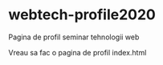 # webtech-profile2020
Pagina de profil seminar tehnologii web

Vreau sa fac o pagina de profil index.html